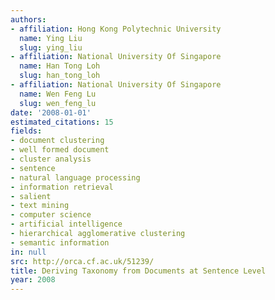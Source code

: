 ```yaml
---
authors:
- affiliation: Hong Kong Polytechnic University
  name: Ying Liu
  slug: ying_liu
- affiliation: National University Of Singapore
  name: Han Tong Loh
  slug: han_tong_loh
- affiliation: National University Of Singapore
  name: Wen Feng Lu
  slug: wen_feng_lu
date: '2008-01-01'
estimated_citations: 15
fields:
- document clustering
- well formed document
- cluster analysis
- sentence
- natural language processing
- information retrieval
- salient
- text mining
- computer science
- artificial intelligence
- hierarchical agglomerative clustering
- semantic information
in: null
src: http://orca.cf.ac.uk/51239/
title: Deriving Taxonomy from Documents at Sentence Level
year: 2008
---
```

